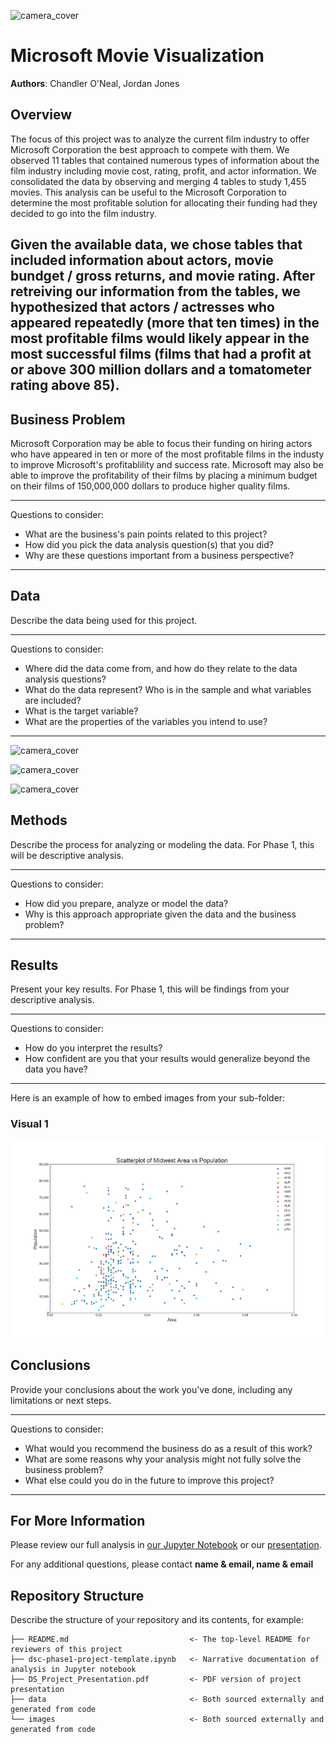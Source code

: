 ![camera_cover](images/camera_cover)


# Microsoft Movie Visualization 

**Authors**: Chandler O'Neal, Jordan Jones

## Overview

The focus of this project was to analyze the current film industry to offer Microsoft Corporation the best approach to compete with them. We observed 11 tables that contained numerous types of information about the film industry including movie cost, rating, profit, and actor information. We consolidated the data by observing and merging 4 tables to study 1,455 movies. This analysis can be useful to the Microsoft Corporation to determine the most profitable solution for allocating their funding had they decided to go into the film industry. 




## Given the available data, we chose tables that included information about actors, movie bundget / gross returns, and movie rating. After retreiving our information from the tables, we hypothesized that actors / actresses who appeared repeatedly (more that ten times) in the most profitable films would likely appear in the most successful films (films that had a profit at or above 300 million dollars and a tomatometer rating above 85). 




## Business Problem

Microsoft Corporation may be able to focus their funding on hiring actors who have appeared in ten or more of the most profitable films in the industy to improve Microsoft's profitablility and success rate. Microsoft may also be able to improve the profitability of their films by placing a minimum budget on their films of 150,000,000 dollars to produce higher quality films. 


***
Questions to consider:
* What are the business's pain points related to this project?
* How did you pick the data analysis question(s) that you did?
* Why are these questions important from a business perspective?
***

## Data

Describe the data being used for this project.

***
Questions to consider:
* Where did the data come from, and how do they relate to the data analysis questions?
* What do the data represent? Who is in the sample and what variables are included?
* What is the target variable?
* What are the properties of the variables you intend to use?
***

![camera_cover](images/camera_cover)


![camera_cover](images/camera_cover)


![camera_cover](images/camera_cover)



## Methods

Describe the process for analyzing or modeling the data. For Phase 1, this will be descriptive analysis.

***
Questions to consider:
* How did you prepare, analyze or model the data?
* Why is this approach appropriate given the data and the business problem?
***

## Results

Present your key results. For Phase 1, this will be findings from your descriptive analysis.

***
Questions to consider:
* How do you interpret the results?
* How confident are you that your results would generalize beyond the data you have?
***

Here is an example of how to embed images from your sub-folder:

### Visual 1
![graph1](./images/viz1.png)

## Conclusions

Provide your conclusions about the work you've done, including any limitations or next steps.

***
Questions to consider:
* What would you recommend the business do as a result of this work?
* What are some reasons why your analysis might not fully solve the business problem?
* What else could you do in the future to improve this project?
***

## For More Information

Please review our full analysis in [our Jupyter Notebook](./dsc-phase1-project-template.ipynb) or our [presentation](./DS_Project_Presentation.pdf).

For any additional questions, please contact **name & email, name & email**

## Repository Structure

Describe the structure of your repository and its contents, for example:

```
├── README.md                           <- The top-level README for reviewers of this project
├── dsc-phase1-project-template.ipynb   <- Narrative documentation of analysis in Jupyter notebook
├── DS_Project_Presentation.pdf         <- PDF version of project presentation
├── data                                <- Both sourced externally and generated from code
└── images                              <- Both sourced externally and generated from code
```
